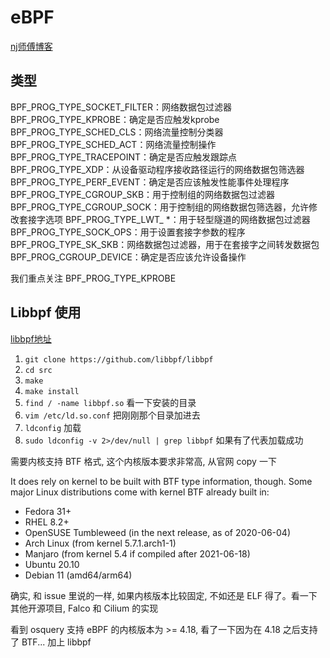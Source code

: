 # eBPF

[nj师傅博客](https://www.njcx.bid/posts/S6.html)

## 类型

BPF_PROG_TYPE_SOCKET_FILTER：网络数据包过滤器
BPF_PROG_TYPE_KPROBE：确定是否应触发kprobe
BPF_PROG_TYPE_SCHED_CLS：网络流量控制分类器
BPF_PROG_TYPE_SCHED_ACT：网络流量控制操作
BPF_PROG_TYPE_TRACEPOINT：确定是否应触发跟踪点
BPF_PROG_TYPE_XDP：从设备驱动程序接收路径运行的网络数据包筛选器
BPF_PROG_TYPE_PERF_EVENT：确定是否应该触发性能事件处理程序
BPF_PROG_TYPE_CGROUP_SKB：用于控制组的网络数据包过滤器
BPF_PROG_TYPE_CGROUP_SOCK：用于控制组的网络数据包筛选器，允许修改套接字选项
BPF_PROG_TYPE_LWT_ *：用于轻型隧道的网络数据包过滤器
BPF_PROG_TYPE_SOCK_OPS：用于设置套接字参数的程序
BPF_PROG_TYPE_SK_SKB：网络数据包过滤器，用于在套接字之间转发数据包
BPF_PROG_CGROUP_DEVICE：确定是否应该允许设备操作

我们重点关注 BPF_PROG_TYPE_KPROBE

## Libbpf 使用

[libbpf地址](https://github.com/libbpf/libbpf)

1. `git clone https://github.com/libbpf/libbpf`
2. `cd src`
3. `make`
4. `make install`
5. `find / -name libbpf.so` 看一下安装的目录
6. `vim /etc/ld.so.conf` 把刚刚那个目录加进去
7. `ldconfig` 加载
8. `sudo ldconfig -v 2>/dev/null | grep libbpf` 如果有了代表加载成功

需要内核支持 BTF 格式, 这个内核版本要求非常高, 从官网 copy 一下

It does rely on kernel to be built with BTF type information, though. Some major Linux distributions come with kernel BTF already built in:

- Fedora 31+
- RHEL 8.2+
- OpenSUSE Tumbleweed (in the next release, as of 2020-06-04)
- Arch Linux (from kernel 5.7.1.arch1-1)
- Manjaro (from kernel 5.4 if compiled after 2021-06-18)
- Ubuntu 20.10
- Debian 11 (amd64/arm64)

确实, 和 issue 里说的一样, 如果内核版本比较固定, 不如还是 ELF 得了。看一下其他开源项目, Falco 和 Cilium 的实现

看到 osquery 支持 eBPF 的内核版本为 >= 4.18, 看了一下因为在 4.18 之后支持了 BTF... 加上 libbpf